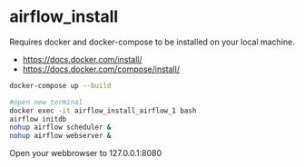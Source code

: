 # airflow_install

Requires docker and docker-compose to be installed on your local machine.

* https://docs.docker.com/install/
* https://docs.docker.com/compose/install/

```bash
docker-compose up --build

#open new terminal
docker exec -it airflow_install_airflow_1 bash
airflow initdb
nohup airflow scheduler &
nohup airflow webserver &
```
Open your webbrowser to 127.0.0.1:8080

